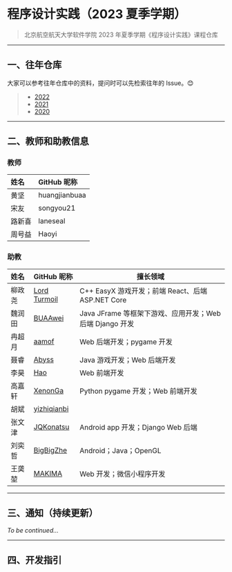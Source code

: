 # 程序设计实践（2023 夏季学期）

> 北京航空航天大学软件学院 2023 年夏季学期《程序设计实践》课程仓库

---

## 一、往年仓库

大家可以参考往年仓库中的资料，提问时可以先检索往年的 Issue。😊

> - [2022](https://github.com/buaa-soft-summer/soft-summer-2022)
> - [2021](https://github.com/soft-summer-2021/summer2021)
> - [2020](https://github.com/buaa21/summer2020)

---

## 二、教师和助教信息

### 教师

| 姓名   | GitHub 昵称   |
| :----- | :------------ |
| 黄坚   | huangjianbuaa |
| 宋友   | songyou21     |
| 路新喜 | laneseal      |
| 周号益 | Haoyi         |

### 助教

| 姓名   | GitHub 昵称                                                  | 擅长领域                                                 |
| :----- | :----------------------------------------------------------- | -------------------------------------------------------- |
| 柳政尧 | [Lord Turmoil](https://github.com/orgs/BUAA-Soft-2023-Summer/people/Lord-Turmoil) | C++ EasyX 游戏开发；前端 React、后端 ASP.NET Core        |
| 魏润田 | [BUAAwei](https://github.com/orgs/BUAA-Soft-2023-Summer/people/BUAAwei) | Java JFrame 等框架下游戏、应用开发；Web 后端 Django 开发 |
| 冉超月 | [aamof](https://github.com/orgs/BUAA-Soft-2023-Summer/people/aamofe) | Web 后端开发；pygame 开发                                |
| 聂睿   | [Abyss](https://github.com/Abyss7893)                        | Java 游戏开发；Web 后端开发                              |
| 李昊   | [Hao](https://github.com/orgs/BUAA-Soft-2023-Summer/people/LLLeoLi) | Web 前端开发                                             |
| 高嘉轩 | [XenonGa](https://github.com/orgs/BUAA-Soft-2023-Summer/people/XenonGa) | Python pygame 开发；Web 前端开发                         |
| 胡斌   | [yizhiqianbi](https://github.com/orgs/BUAA-Soft-2023-Summer/people/yizhiqianbi) |                                                          |
| 张文津 | [JQKonatsu](https://github.com/orgs/BUAA-Soft-2023-Summer/people/Netsh-f) | Android app 开发；Django Web 后端                        |
| 刘奕哲 | [BigBigZhe](https://github.com/orgs/BUAA-Soft-2023-Summer/people/BigBigZhe) | Android；Java；OpenGL                                    |
| 王䶮堃 | [MAKIMA](https://github.com/orgs/BUAA-Soft-2023-Summer/people/Hathoric) | Web 开发；微信小程序开发                                 |

---

## 三、通知（持续更新）

*To be continued...*

---

## 四、开发指引



